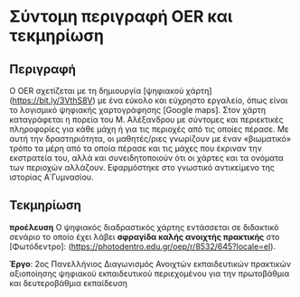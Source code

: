 # Σύντομη περιγραφή OER και τεκμηρίωση
## Περιγραφή
Ο OER σχετίζεται με τη δημιουργία [ψηφιακού χάρτη] (https://bit.ly/3VthS8V) με ένα εύκολο και εύχρηστο εργαλείο, όπως είναι το λογισμικό ψηφιακής χαρτογράφησης [Google maps]. Στον χάρτη καταγράφεται η πορεία του Μ. Αλέξανδρου με σύντομες και περιεκτικές πληροφορίες για κάθε μάχη ή για τις περιοχές από τις οποίες πέρασε. Με αυτή την δραστηριότητα, οι μαθητές/ριες γνωρίζουν με έναν «βιωματικό» τρόπο τα μέρη από τα οποία πέρασε και τις μάχες που έκριναν την εκστρατεία του, αλλά και συνειδητοποιούν ότι οι χάρτες και τα ονόματα των περιοχών αλλάζουν. Εφαρμόστηκε στο γνωστικό αντικείμενο της ιστορίας Α΄Γυμνασίου.

## Τεκμηρίωση
**προέλευση**
Ο ψηφιακός διαδραστικός χάρτης εντάσσεται σε διδακτικό σενάριο το οποίο έχει λάβει **σφραγίδα καλής ανοιχτής πρακτικής** στο [Φωτόδεντρο]: (https://photodentro.edu.gr/oep/r/8532/645?locale=el). 

**Έργο**: 2ος Πανελλήνιος Διαγωνισμός Ανοιχτών εκπαιδευτικών πρακτικών αξιοποίησης ψηφιακού εκπαιδευτικού περιεχομένου για την πρωτοβάθμια και δευτεροβάθμια εκπαίδευση

